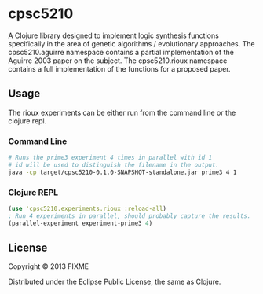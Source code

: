 # cpsc5210

A Clojure library designed to implement logic synthesis functions specifically
in the area of genetic algorithms / evolutionary approaches. The 
cpsc5210.aguirre namespace contains a partial implementation of the Aguirre
2003 paper on the subject. The cpsc5210.rioux namespace contains a full
implementation of the functions for a proposed paper.

## Usage
The rioux experiments can be either run from the command line or the
clojure repl.

### Command Line

```bash
# Runs the prime3 experiment 4 times in parallel with id 1
# id will be used to distinguish the filename in the output.
java -cp target/cpsc5210-0.1.0-SNAPSHOT-standalone.jar prime3 4 1
```

### Clojure REPL
```clojure
(use 'cpsc5210.experiments.rioux :reload-all)
; Run 4 experiments in parallel, should probably capture the results.
(parallel-experiment experiment-prime3 4)
```

## License

Copyright © 2013 FIXME

Distributed under the Eclipse Public License, the same as Clojure.
